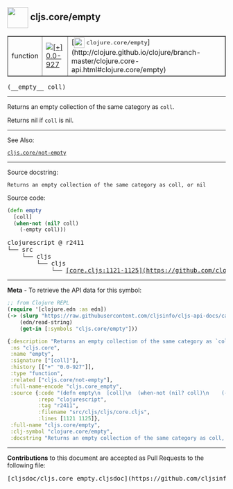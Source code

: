 ## <img width="48px" valign="middle" src="http://i.imgur.com/Hi20huC.png"> cljs.core/empty

 <table border="1">
<tr>

<td>function</td>
<td><a href="https://github.com/cljsinfo/cljs-api-docs/tree/0.0-927"><img valign="middle" alt="[+] 0.0-927" src="https://img.shields.io/badge/+-0.0--927-lightgrey.svg"></a> </td>
<td>
[<img height="24px" valign="middle" src="http://i.imgur.com/1GjPKvB.png"> <samp>clojure.core/empty</samp>](http://clojure.github.io/clojure/branch-master/clojure.core-api.html#clojure.core/empty)
</td>
</tr>
</table>

 <samp>
(__empty__ coll)<br>
</samp>

---

Returns an empty collection of the same category as `coll`.

Returns nil if `coll` is nil.

---


See Also:

[`cljs.core/not-empty`](cljs.core_not-empty.md)<br>

---

Source docstring:

```
Returns an empty collection of the same category as coll, or nil
```

Source code:

```clj
(defn empty
  [coll]
  (when-not (nil? coll)
    (-empty coll)))
```

 <pre>
clojurescript @ r2411
└── src
    └── cljs
        └── cljs
            └── <ins>[core.cljs:1121-1125](https://github.com/clojure/clojurescript/blob/r2411/src/cljs/cljs/core.cljs#L1121-L1125)</ins>
</pre>


---

__Meta__ - To retrieve the API data for this symbol:

```clj
;; from Clojure REPL
(require '[clojure.edn :as edn])
(-> (slurp "https://raw.githubusercontent.com/cljsinfo/cljs-api-docs/catalog/cljs-api.edn")
    (edn/read-string)
    (get-in [:symbols "cljs.core/empty"]))
```

```clj
{:description "Returns an empty collection of the same category as `coll`.\n\nReturns nil if `coll` is nil.",
 :ns "cljs.core",
 :name "empty",
 :signature ["[coll]"],
 :history [["+" "0.0-927"]],
 :type "function",
 :related ["cljs.core/not-empty"],
 :full-name-encode "cljs.core_empty",
 :source {:code "(defn empty\n  [coll]\n  (when-not (nil? coll)\n    (-empty coll)))",
          :repo "clojurescript",
          :tag "r2411",
          :filename "src/cljs/cljs/core.cljs",
          :lines [1121 1125]},
 :full-name "cljs.core/empty",
 :clj-symbol "clojure.core/empty",
 :docstring "Returns an empty collection of the same category as coll, or nil"}

```

---

__Contributions__ to this document are accepted as Pull Requests to the following file:

 <pre>
[cljsdoc/cljs.core_empty.cljsdoc](https://github.com/cljsinfo/cljs-api-docs/blob/master/cljsdoc/cljs.core_empty.cljsdoc)
</pre>

